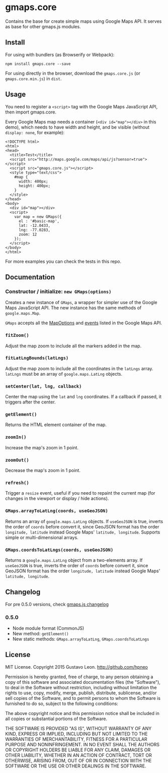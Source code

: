 # gmaps.core

Contains the base for create simple maps using Google Maps API. It serves as base for other gmaps.js modules.

## Install

For using with bundlers (as Browserify or Webpack):

`npm install gmaps.core --save`

For using directly in the browser, download the `gmaps.core.js` (or `gmaps.core.min.js`) in `dist`.

## Usage

You need to register a `<script>` tag with the Google Maps JavaScript API, then import gmaps.core.

Every Google Maps map needs a container (`<div id="map"></div>` in this demo), which needs to have width and height, and be visible (without `display: none`, for example):

```
<!DOCTYPE html>
<html>
<head>
  <title>Test</title>
  <script src="http://maps.google.com/maps/api/js?sensor=true"></script>
  <script src="gmaps.core.js"></script>
  <style type="text/css">
    #map {
      width: 400px;
      height: 400px;
    }
  </style>
</head>
<body>
  <div id="map"></div>
  <script>
    var map = new GMaps({
      el : '#basic-map',
      lat: -12.0433,
      lng: -77.0283,
      zoom: 12
    });
  </script>
</body>
</html>
```

For more examples you can check the tests in this repo.

## Documentation

### Constructor / initialize: `new GMaps(options)`

Creates a new instance of `GMaps`, a wrapper for simpler use of the Google Maps JavaScript API. The new instance has the same methods of `google.maps.Map`.

`GMaps` accepts all the [MapOptions](https://developers.google.com/maps/documentation/javascript/reference#MapOptions) and [events](https://developers.google.com/maps/documentation/javascript/reference#Map) listed in the Google Maps API.

### `fitZoom()`

Adjust the map zoom to include all the markers added in the map.

### `fitLatLngBounds(latLngs)`

Adjust the map zoom to include all the coordinates in the `latLngs` array. `latLngs` must be an array of `google.maps.LatLng` objects.

### `setCenter(lat, lng, callback)`

Center the map using the `lat` and `lng` coordinates. If a callback if passed, it triggers after the center.

### `getElement()`

Returns the HTML element container of the map.

### `zoomIn()`

Increase the map's zoom in 1 point.

### `zoomOut()`

Decrease the map's zoom in 1 point.

### `refresh()`

Trigger a `resize` event, useful if you need to repaint the current map (for changes in the viewport or display / hide actions).

### `GMaps.arrayToLatLng(coords, useGeoJSON)`

Returns an array of `google.maps.LatLng` objects. If `useGeoJSON` is true, inverts the order of `coords` before convert it, since GeoJSON format has the order `longitude, latitude` instead Google Maps' `latitude, longitude`. Supports simple or multi-dimensional arrays.

### `GMaps.coordsToLatLngs(coords, useGeoJSON)`

Returns a `google.maps.LatLng` object from a two-elements array. If `useGeoJSON` is true, inverts the order of `coords` before convert it, since GeoJSON format has the order `longitude, latitude` instead Google Maps' `latitude, longitude`.

## Changelog

For pre 0.5.0 versions, check [gmaps.js changelog](https://github.com/hpneo/gmaps#changelog)

### 0.5.0

* Node module format (CommonJS)
* New method: `getElement()`
* New static methods: `GMaps.arrayToLatLng`, `GMaps.coordsToLatLngs`

## License

MIT License. Copyright 2015 Gustavo Leon. http://github.com/hpneo

Permission is hereby granted, free of charge, to any
person obtaining a copy of this software and associated
documentation files (the "Software"), to deal in the
Software without restriction, including without limitation
the rights to use, copy, modify, merge, publish,
distribute, sublicense, and/or sell copies of the
Software, and to permit persons to whom the Software is
furnished to do so, subject to the following conditions:

The above copyright notice and this permission notice
shall be included in all copies or substantial portions of
the Software.

THE SOFTWARE IS PROVIDED "AS IS", WITHOUT WARRANTY OF ANY
KIND, EXPRESS OR IMPLIED, INCLUDING BUT NOT LIMITED TO THE
WARRANTIES OF MERCHANTABILITY, FITNESS FOR A PARTICULAR
PURPOSE AND NONINFRINGEMENT. IN NO EVENT SHALL THE AUTHORS
OR COPYRIGHT HOLDERS BE LIABLE FOR ANY CLAIM, DAMAGES OR
OTHER LIABILITY, WHETHER IN AN ACTION OF CONTRACT, TORT OR
OTHERWISE, ARISING FROM, OUT OF OR IN CONNECTION WITH THE
SOFTWARE OR THE USE OR OTHER DEALINGS IN THE SOFTWARE.